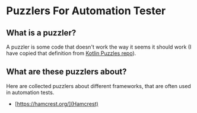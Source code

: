 # Puzzlers For Automation Tester

## What is a puzzler?

A puzzler is some code that doesn't work the way it seems it should work (I have copied that definition from [Kotlin Puzzles repo](https://github.com/angryziber/kotlin-puzzlers)).

## What are these puzzlers about?

Here are collected puzzlers about different frameworks, that are often used in automation tests.

* [https://hamcrest.org/](Hamcrest)